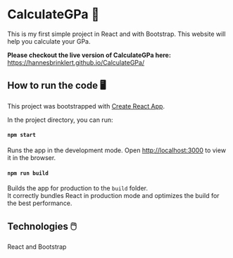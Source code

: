# CalculateGPa 🏫
This is my first simple project in React and with Bootstrap. This website will help you calculate your GPa. 

__Please checkout the live version of CalculateGPa here:__ https://hannesbrinklert.github.io/CalculateGPa/

## How to run the code 🖥️

This project was bootstrapped with [Create React App](https://github.com/facebook/create-react-app).

In the project directory, you can run:

#### `npm start`

Runs the app in the development mode.
Open [http://localhost:3000](http://localhost:3000) to view it in the browser.

#### `npm run build`

Builds the app for production to the `build` folder.<br />
It correctly bundles React in production mode and optimizes the build for the best performance.

## Technologies 🖱️

React and Bootstrap
